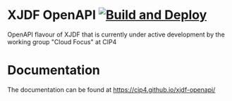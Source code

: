 # XJDF OpenAPI [![Build and Deploy](https://github.com/cip4/xjdf-openapi/actions/workflows/master.yml/badge.svg)](https://github.com/cip4/xjdf-openapi/actions/workflows/master.yml)
OpenAPI flavour of XJDF that is currently under active development by the working group "Cloud Focus" at CIP4

# Documentation
The documentation can be found at https://cip4.github.io/xjdf-openapi/